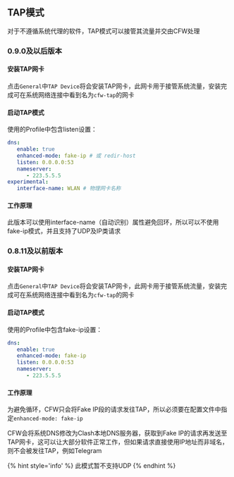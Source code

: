 ## TAP模式

对于不遵循系统代理的软件，TAP模式可以接管其流量并交由CFW处理

### 0.9.0及以后版本

#### 安装TAP网卡
点击``General``中``TAP Device``将会安装TAP网卡，此网卡用于接管系统流量，安装完成可在系统网络连接中看到名为``cfw-tap``的网卡

#### 启动TAP模式

使用的Profile中包含listen设置：
```yaml
dns:
   enable: true
   enhanced-mode: fake-ip # 或 redir-host
   listen: 0.0.0.0:53
   nameserver:
      - 223.5.5.5
experimental:
   interface-name: WLAN # 物理网卡名称
```

#### 工作原理

此版本可以使用interface-name（自动识别）属性避免回环，所以可以不使用fake-ip模式，并且支持了UDP及IP类请求

### 0.8.11及以前版本

#### 安装TAP网卡
点击``General``中``TAP Device``将会安装TAP网卡，此网卡用于接管系统流量，安装完成可在系统网络连接中看到名为``cfw-tap``的网卡

#### 启动TAP模式

使用的Profile中包含fake-ip设置：
```yaml
dns:
   enable: true
   enhanced-mode: fake-ip
   listen: 0.0.0.0:53
   nameserver:
      - 223.5.5.5
```

#### 工作原理

为避免循环，CFW只会将Fake IP段的请求发往TAP，所以必须要在配置文件中指定``enhanced-mode: fake-ip``

CFW会将系统DNS修改为Clash本地DNS服务器，获取到Fake IP的请求再发送至TAP网卡，这可以让大部分软件正常工作，但如果请求直接使用IP地址而非域名，则不会被发往TAP，例如Telegram

{% hint style='info' %}
此模式暂不支持UDP
{% endhint %}
